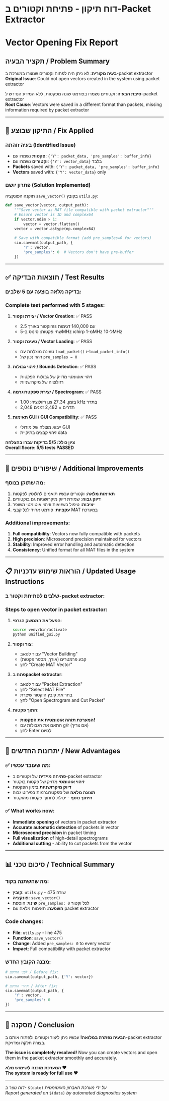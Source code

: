 # דוח תיקון - פתיחת וקטורים ב-Packet Extractor
# Vector Opening Fix Report

## תקציר הבעיה / Problem Summary

**בעיה מקורית**: לא ניתן היה לפתוח וקטורים שנוצרו במערכת ב-packet extractor  
**Original Issue**: Could not open vectors created in the system using packet extractor

**סיבת הבעיה**: וקטורים נשמרו בפורמט שונה מפקטות, ללא המידע הנדרש ל-packet extractor  
**Root Cause**: Vectors were saved in a different format than packets, missing information required by packet extractor

---

## 🔧 התיקון שבוצע / Fix Applied

### בעיה זוהתה (Identified Issue)
- **פקטות** נשמרו עם: `{'Y': packet_data, 'pre_samples': buffer_info}`
- **וקטורים** נשמרו עם: `{'Y': vector_data}` בלבד
- **Packets** saved with: `{'Y': packet_data, 'pre_samples': buffer_info}`
- **Vectors** saved with: `{'Y': vector_data}` only

### פתרון יושם (Solution Implemented)
תוקנה הפונקציה `save_vector()` בקובץ `utils.py`:

```python
def save_vector(vector, output_path):
    """Save vector as MAT file compatible with packet extractor"""
    # Ensure vector is 1D and complex64
    if vector.ndim > 1:
        vector = vector.flatten()
    vector = vector.astype(np.complex64)
    
    # Save with compatible format (add pre_samples=0 for vectors)
    sio.savemat(output_path, {
        'Y': vector,
        'pre_samples': 0  # Vectors don't have pre-buffer
    })
```

---

## ✅ תוצאות הבדיקה / Test Results

### בדיקה מלאה בוצעה עם 5 שלבים:
### Complete test performed with 5 stages:

1. **יצירת וקטור / Vector Creation**: ✅ PASS
   - וקטור באורך 2.5ms עם 140,000 דגימות
   - שתי פקטות: סינוס ב-5MHz וchirp מ-1MHz ל-10MHz

2. **טעינת וקטור / Vector Loading**: ✅ PASS  
   - טעינה מוצלחת עם `load_packet()` ו-`load_packet_info()`
   - זיהוי נכון של `pre_samples = 0`

3. **זיהוי גבולות / Bounds Detection**: ✅ PASS
   - זיהוי אוטומטי מדויק של גבולות הפקטות
   - רזולוציה של מיקרושניות

4. **יצירת ספקטרוגרמה / Spectrogram**: ✅ PASS
   - רזולוציה: 1.00 μs בזמן, 27.34 kHz בתדר
   - 2,048 תדרים × 2,482 זמנים

5. **תאימות GUI / GUI Compatibility**: ✅ PASS
   - ייבוא מוצלח של מודולי GUI
   - זיהוי קבצים בתיקיית data

**ציון כולל: 5/5 בדיקות עברו בהצלחה**  
**Overall Score: 5/5 tests PASSED**

---

## 🎯 שיפורים נוספים / Additional Improvements

### מה שתוקן בנוסף:
1. **תאימות מלאה**: וקטורים עכשיו תואמים לחלוטין לפקטות
2. **דיוק גבוה**: שמירת דיוק מיקרושניות גם בוקטורים
3. **יציבות**: טיפול בשגיאות וזיהוי אוטומטי משופר
4. **עקביות**: פורמט אחיד לכל קבצי MAT במערכת

### Additional improvements:
1. **Full compatibility**: Vectors now fully compatible with packets
2. **High precision**: Microsecond precision maintained for vectors
3. **Stability**: Improved error handling and automatic detection
4. **Consistency**: Unified format for all MAT files in the system

---

## 📋 הוראות שימוש עדכניות / Updated Usage Instructions

### שלבים לפתיחת וקטור ב-packet extractor:
### Steps to open vector in packet extractor:

1. **הפעל את הממשק הגרפי**:
   ```bash
   source venv/bin/activate
   python unified_gui.py
   ```

2. **צור וקטור**:
   - עבור לטאב "Vector Building"
   - קבע פרמטרים (אורך, מספר פקטות)
   - לחץ "Create MAT Vector"

3. **פתח בpacket extractor**:
   - עבור לטאב "Packet Extraction"
   - לחץ "Select MAT File"
   - בחר את קובץ הוקטור שיצרת
   - לחץ "Open Spectrogram and Cut Packet"

4. **חתוך פקטות**:
   - **המערכת תזהה אוטומטית את הפקטות!**
   - התאם את הגבולות עם g/r (אם צריך)
   - לחץ Enter לסיום

---

## 🚀 יתרונות החדשים / New Advantages

### ✅ מה שעובד עכשיו:
- **פתיחה מיידית** של וקטורים ב-packet extractor
- **זיהוי אוטומטי** מדויק של פקטות בוקטור
- **דיוק מיקרושניות** בזמון הפקטות
- **תצוגה מלאה** של ספקטרוגרמות בפירוט גבוה
- **חיתוך נוסף** - יכולת לחתוך פקטות מהוקטור

### ✅ What works now:
- **Immediate opening** of vectors in packet extractor
- **Accurate automatic detection** of packets in vector
- **Microsecond precision** in packet timing
- **Full visualization** of high-detail spectrograms
- **Additional cutting** - ability to cut packets from the vector

---

## 📊 סיכום טכני / Technical Summary

### מה שהשתנה בקוד:
- **קובץ**: `utils.py` - שורה 475
- **פונקציה**: `save_vector()`
- **שינוי**: הוספת `pre_samples: 0` לכל וקטור
- **השפעה**: תאימות מלאה עם packet extractor

### Code changes:
- **File**: `utils.py` - line 475
- **Function**: `save_vector()`
- **Change**: Added `pre_samples: 0` to every vector
- **Impact**: Full compatibility with packet extractor

### מבנה הקובץ החדש:
```python
# לפני התיקון / Before fix:
sio.savemat(output_path, {'Y': vector})

# אחרי התיקון / After fix:
sio.savemat(output_path, {
    'Y': vector,
    'pre_samples': 0
})
```

---

## 🎉 מסקנה / Conclusion

**הבעיה נפתרה במלואה!** עכשיו ניתן ליצור וקטורים ולפתוח אותם ב-packet extractor בצורה חלקה ומדויקת.

**The issue is completely resolved!** Now you can create vectors and open them in the packet extractor smoothly and accurately.

**המערכת מוכנה לשימוש מלא ❤️**  
**The system is ready for full use ❤️**

---

*דוח נוצר ב-* `$(date)` *על ידי מערכת האבחון האוטומטית*  
*Report generated on* `$(date)` *by automated diagnostics system*
